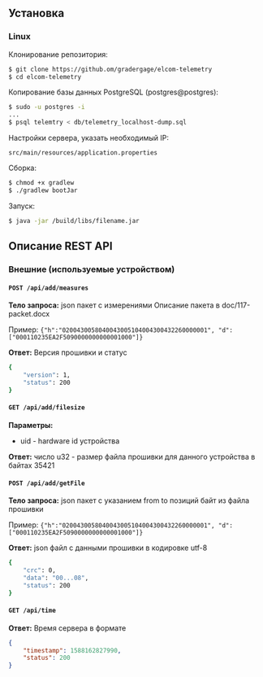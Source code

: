 ## Установка

### Linux

Клонирование репозитория:

```bash
$ git clone https://github.om/gradergage/elcom-telemetry
$ cd elcom-telemetry
```
Копирование базы данных PostgreSQL (postgres@postgres):

```bash
$ sudo -u postgres -i
...
$ psql telemtry < db/telemetry_localhost-dump.sql
```

Настройки сервера, указать необходимый IP:

`src/main/resources/application.properties`

Сборка:

```bash
$ chmod +x gradlew
$ ./gradlew bootJar
```

Запуск:

```bash
$ java -jar /build/libs/filename.jar
```

## Описание REST API
### Внешние (используемые устройством)


#### `POST /api/add/measures`
**Тело запроса:** json пакет с измерениями
Описание пакета в doc/117-packet.docx

Пример: `{"h":"0200430058040043005104004300432260000001", "d":["000110235EA2F5090000000000001000"]}`

**Ответ:**
Версия прошивки и статус

```bash
{
    "version": 1,
    "status": 200
}
```

#### `GET /api/add/filesize`
**Параметры:** 
* uid - hardware id устройства

**Ответ:** число u32 - размер файла прошивки для данного устройства в байтах
35421

#### `POST /api/add/getFile`
**Тело запроса:** json пакет с указанием from to позиций байт из файла прошивки

Пример: `{"h":"0200430058040043005104004300432260000001", "d":["000110235EA2F5090000000000001000"]}`

**Ответ:** json файл с данными прошивки в кодировке utf-8

```bash
{
    "crc": 0,
    "data": "00...08",
    "status": 200
}
```

#### `GET /api/time`
**Ответ:** Время сервера в формате 
```json 
{
    "timestamp": 1588162827990,
    "status": 200
}
```

